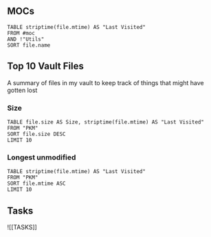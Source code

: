 ## MOCs

```dataview
TABLE striptime(file.mtime) AS "Last Visited"
FROM #moc
AND !"Utils"
SORT file.name
```

## Top 10 Vault Files 
A summary of files in my vault to keep track of things that might have gotten lost
### Size
```dataview
TABLE file.size AS Size, striptime(file.mtime) AS "Last Visited"
FROM "PKM"
SORT file.size DESC
LIMIT 10
```

### Longest unmodified
```dataview
TABLE striptime(file.mtime) AS "Last Visited"
FROM "PKM"
SORT file.mtime ASC
LIMIT 10
```

## Tasks
![[TASKS]]




